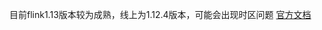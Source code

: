 目前flink1.13版本较为成熟，线上为1.12.4版本，可能会出现时区问题
[官方文档](https://ci.apache.org/projects/flink/flink-docs-release-1.13/docs/connectors/table/hive/hive_read_write/)